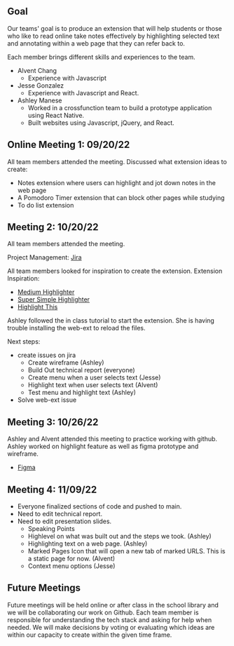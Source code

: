 ## Goal
Our teams' goal is to produce an extension that will help students or those who like to read online take notes effectively by highlighting selected text and annotating within a web page that they can refer back to.

Each member brings different skills and experiences to the team.
* Alvent Chang
    * Experience with Javascript
* Jesse Gonzalez
    * Experience with Javascript and React.
* Ashley Manese 
    * Worked in a crossfunction team to build a prototype application using React Native.
    * Built websites using Javascript, jQuery, and React.


## Online Meeting 1: 09/20/22
All team members attended the meeting.
Discussed what extension ideas to create:
* Notes extension where users can highlight and jot down notes in the web page
* A Pomodoro Timer extension that can block other pages while studying 
* To do list extension

## Meeting 2: 10/20/22
All team members attended the meeting.

Project Management: [Jira](https://markmywords.atlassian.net/jira/software/projects/MARK/boards/2)

All team members looked for inspiration to create the extension. 
Extension Inspiration: 
* [Medium Highlighter](https://medium.com/@mariusbongarts/how-to-build-the-medium-text-highlighter-as-a-chrome-extension-with-web-components-b3feccddcd01)
* [Super Simple Highlighter](https://chrome.google.com/webstore/detail/super-simple-highlighter/hhlhjgianpocpoppaiihmlpgcoehlhio?hl=en)
* [Highlight This](https://highlightthis.net/)

Ashley followed the in class tutorial to start the extension. She is having trouble installing the web-ext to reload the files.

Next steps:
* create issues on jira
   * Create wireframe (Ashley)
   * Build Out technical report (everyone)
   * Create menu when a user selects text (Jesse)
   * Highlight text when user selects text (Alvent)
   * Test menu and highlight text (Ashley)
* Solve web-ext issue

## Meeting 3: 10/26/22
Ashley and Alvent attended this meeting to practice working with github. Ashley worked on highlight feature as well as figma prototype and wireframe.
* [Figma](https://www.figma.com/file/1IQ7R6N0NXDfp6PgEOyDH1/Mark-My-Words?node-id=0%3A1)

## Meeting 4: 11/09/22
* Everyone finalized sections of code and pushed to main.
* Need to edit technical report.
* Need to edit presentation slides. 
   * Speaking Points
   - Highlevel on what was built out and the steps we took. (Ashley)
   - Highlighting text on a web page. (Ashley)
   - Marked Pages Icon that will open a new tab of marked URLS. This is a static page for now. (Alvent)
   - Context menu options (Jesse)

## Future Meetings
Future meetings will be held online or after class in the school library and we will be collaborating our work on Github. 
Each team member is responsible for understanding the tech stack and asking for help when needed. 
We will make decisions by voting or evaluating which ideas are within our capacity to create within the given time frame. 
